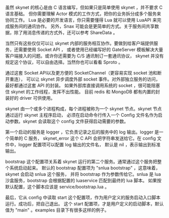 
虽然 skynet 的核心是由 C 语言编写，但如果只是简单使用 skynet ，并不要求 C 语言基础。
但你需要理解 Actor 模式的工作方式，把你的业务拆分成多个服务来协同工作。
Lua 是必要的开发语言，你只需要懂得 Lua 就可以使用 LuaAPI 来完成服务间的通讯协作。
另外，Snax 可能会是更简单的方式。关于服务间共享数据，除了用消息传递的方式外，还可以参考 ShareData 。

当然只有这些仅仅可以让 skynet 内部的服务相互协作。要做到给客户端提供服务，还需要使用 Socket API ，
或者使用已经编写好的 GateServer 模板解决大量客户端接入的问题。或许你还需要为 C/S 通讯制订一套通讯协议，
skynet 并没有规定这个协议，可以自由选择。当然你也可以看看 Sproto 。

通过这套 Socket API以及更方便的 SocketChannel（更容易实现 socket 池和断开重连），
可以让 skynet 异步调度外部 socket 事件。对外部独立服务的访问，最好都通过这套 API 的封装。
如果外部库直接调用系统的 socket ，很可能阻塞住 skynet 的工作线程，发挥不出性能。
目前 redis 和 MongoDB 都有内置的封装好的 driver 可供使用。

skynet 由一个或多个进程构成，每个进程被称为一个 skynet 节点。skynet 节点通过运行 skynet 主程序启动，
必须在启动命令行传入一个 Config 文件名作为启动参数。skynet 会读取这个 config 文件获得启动需要的参数。

第一个启动的服务是 logger ，它负责记录之后的服务中的 log 输出。logger 是一个简单的 C 服务，
skynet_error 这个 C API 会把字符串发送给它。在 config 文件中，logger 配置项可以配置 log 输出的文件名，
默认是 nil ，表示输出到标准输出。

bootstrap 这个配置项关系着 skynet 运行的第二个服务。通常通过这个服务把整个系统启动起来。
默认的 bootstrap 配置项为 "snlua bootstrap" ，这意味着，skynet 会启动 snlua 这个服务，
并将 bootstrap 作为参数传给它。snlua 是 lua 沙盒服务，bootstrap 会根据配置的 luaservice 匹配到最终的 lua 脚本。
如果按默认配置，这个脚本应该是 service/bootstrap.lua 。

最后，它从 config 中读取 start 这个配置项，作为用户定义的服务启动入口脚本运行。成功后，把自己退出。
这个 start 配置项，才是用户定义的启动脚本，默认值为 "main" 。examples 目录下有很多这样的例子。


